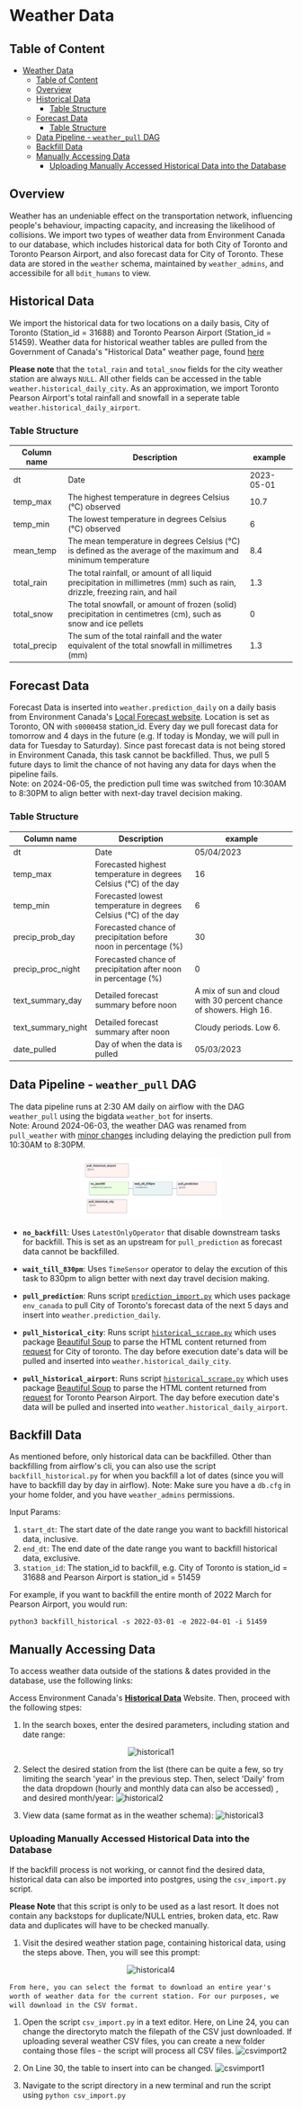 # Weather Data
## Table of Content
- [Weather Data](#weather-data)
  - [Table of Content](#table-of-content)
  - [Overview](#overview)
  - [Historical Data](#historical-data)
    - [Table Structure](#table-structure)
  - [Forecast Data](#forecast-data)
    - [Table Structure](#table-structure-1)
  - [Data Pipeline - `weather_pull` DAG](#data-pipeline---weather_pull-dag)
  - [Backfill Data](#backfill-data)
  - [Manually Accessing Data](#manually-accessing-data)
    - [Uploading Manually Accessed Historical Data into the Database](#uploading-manually-accessed-historical-data-into-the-database)

## Overview
Weather has an undeniable effect on the transportation network, influencing people's behaviour, impacting capacity, and increasing the likelihood of collisions. We import two types of weather data from Environment Canada to our database, which includes historical data for both City of Toronto and Toronto Pearson Airport, and also forecast data for City of Toronto. These data are stored in the `weather` schema, maintained by `weather_admins`, and accessibile for all `bdit_humans` to view. 

## Historical Data

We import the historical data for two locations on a daily basis, City of Toronto (Station_id = 31688) and Toronto Pearson Airport (Station_id = 51459). Weather data for historical weather tables are pulled from the Government of Canada's "Historical Data" weather page, found [here](https://climate.weather.gc.ca/historical_data/search_historic_data_e.html)

**Please note** that the `total_rain` and `total_snow` fields for the city weather station are always `NULL`. All other fields can be accessed in the table `weather.historical_daily_city`. As an approximation, we import Toronto Pearson Airport's total rainfall and snowfall in a seperate table `weather.historical_daily_airport`. 

### Table Structure
| Column name  | Description                                                                                                                      | example    |
|--------------|----------------------------------------------------------------------------------------------------------------------------------|------------|
| dt           | Date                                                                                                                             | 2023-05-01 |
| temp_max     | The   highest temperature in degrees Celsius (°C) observed                                                                       | 10.7       |
| temp_min     | The   lowest temperature in degrees Celsius (°C) observed                                                                        | 6          |
| mean_temp    | The   mean temperature in degrees Celsius (°C) is defined as the average of the   maximum and minimum temperature                | 8.4        |
| total_rain   | The   total rainfall, or amount of all liquid precipitation in millimetres (mm)   such as rain, drizzle, freezing rain, and hail | 1.3        |
| total_snow   | The   total snowfall, or amount of frozen (solid) precipitation in centimetres   (cm), such as snow and ice pellets              | 0          |
| total_precip | The   sum of the total rainfall and the water equivalent of the total snowfall in   millimetres (mm)                             | 1.3        |


## Forecast Data

Forecast Data is inserted into `weather.prediction_daily` on a daily basis from Environment Canada's [Local Forecast website](https://weather.gc.ca/city/pages/on-143_metric_e.html). Location is set as Toronto, ON with `s0000458` station_id. Every day we pull forecast data for tomorrow and 4 days in the future (e.g. If today is Monday, we will pull in data for Tuesday to Saturday). Since past forecast data is not being stored in Environment Canada, this task cannot be backfilled. Thus, we pull 5 future days to limit the chance of not having any data for days when the pipeline fails.  
Note: on 2024-06-05, the prediction pull time was switched from 10:30AM to 8:30PM to align better with next-day travel decision making.  

### Table Structure
| Column name        | Description                                                       | example                                                            |
|--------------------|-------------------------------------------------------------------|--------------------------------------------------------------------|
| dt                 | Date                                                              | 05/04/2023                                                         |
| temp_max           | Forecasted highest temperature in degrees Celsius (°C) of the day | 16                                                                 |
| temp_min           | Forecasted lowest temperature in degrees Celsius (°C) of the day  | 6                                                                  |
| precip_prob_day    | Forecasted chance of precipitation before noon in percentage (%)  | 30                                                                 |
| precip_proc_night  | Forecasted chance of precipitation after noon in percentage (%)   | 0                                                                  |
| text_summary_day   | Detailed forecast summary before noon                             | A mix of sun and cloud with 30 percent chance of showers. High 16. |
| text_summary_night | Detailed forecast summary after noon                              | Cloudy periods. Low 6.                                             |
| date_pulled        | Day of when the data is pulled                                    | 05/03/2023                                                         |


## Data Pipeline - `weather_pull` DAG

The data pipeline runs at 2:30 AM daily on airflow with the DAG `weather_pull` using the bigdata `weather_bot` for inserts.  
Note: Around 2024-06-03, the weather DAG was renamed from `pull_weather` with [minor changes](https://github.com/CityofToronto/bdit_data-sources/pull/976) including delaying the prediction pull from 10:30AM to 8:30PM. 

<p align="center">
    <img src="weather_pull_graph.png" alt="weather_pull DAG graph" width="50%"/>
</p>

- **`no_backfill`**: Uses `LatestOnlyOperator` that disable downstream tasks for backfill. This is set as an upstream for `pull_prediction` as forecast data cannot be backfilled.
 
- **`wait_till_830pm`**: Uses `TimeSensor` operator to delay the excution of this task to 830pm to align better with next day travel decision making.  
 
- **`pull_prediction`**: Runs script [`prediction_import.py`](./prediction_import.py) which uses package `env_canada` to pull City of Toronto's forecast data of the next 5 days and insert into `weather.prediction_daily`. 
 
- **`pull_historical_city`**: Runs script [`historical_scrape.py`](./historical_scrape.py) which uses package [Beautiful Soup](https://www.crummy.com/software/BeautifulSoup/bs4/doc/) to parse the HTML content returned from [request](https://docs.python-requests.org/en/master/user/quickstart/#make-a-request) for City of toronto. The day before execution date's data will be pulled and inserted into `weather.historical_daily_city`.
 
- **`pull_historical_airport`**: Runs script [`historical_scrape.py`](./historical_scrape.py) which uses package [Beautiful Soup](https://www.crummy.com/software/BeautifulSoup/bs4/doc/) to parse the HTML content returned from [request](https://docs.python-requests.org/en/master/user/quickstart/#make-a-request) for Toronto Pearson Airport. The day before execution date's data will be pulled and inserted into `weather.historical_daily_airport`.

## Backfill Data

As mentioned before, only historical data can be backfilled. Other than backfilling from airflow's cli, you can also use the script `backfill_historical.py` for when you backfill a lot of dates (since you will have to backfill day by day in airflow). Note: Make sure you have a `db.cfg` in your home folder, and you have `weather_admins` permissions.

Input Params:
1) `start_dt`: The start date of the date range you want to backfill historical data, inclusive. 
2) `end_dt`: The end date of the date range you want to backfill historical data, exclusive.
3) `station_id`: The station_id to backfill, e.g. City of Toronto is station_id = 31688 and Pearson Airport is station_id = 51459

For example, if you want to backfill the entire month of 2022 March for Pearson Airport, you would run:
```
python3 backfill_historical -s 2022-03-01 -e 2022-04-01 -i 51459
```

## Manually Accessing Data
To access weather data outside of the stations & dates provided in the database, use the following links:

Access Environment Canada's [**Historical Data**](https://climate.weather.gc.ca/historical_data/search_historic_data_e.html) Website. Then, proceed with the following stpes:

1. In the search boxes, enter the desired parameters, including station and date range:
<p align="center">
    <img src="https://github.com/CityofToronto/bdit_data-sources/assets/10802231/a899a6f7-beee-451d-b9a3-916be7cf76d0" alt="historical1" width="70%"/>
</p>

2. Select the desired station from the list (there can be quite a few, so try limiting the search 'year' in the previous step. Then, select 'Daily' from the data dropdown (hourly and monthly data can also be accessed) , and desired month/year:
![historical2](https://github.com/CityofToronto/bdit_data-sources/assets/10802231/e54cb6b4-cfb9-458e-90ab-4ae1018ed7a1)


3. View data (same format as in the weather schema):
![historical3](https://github.com/CityofToronto/bdit_data-sources/assets/10802231/1195b550-b8f8-451a-a1a9-96c04ae811b9)


### Uploading Manually Accessed Historical Data into the Database
If the backfill process is not working, or cannot find the desired data, historical data can also be imported into postgres, using the `csv_import.py` script. 

**Please Note** that this script is only to be used as a last resort. It does not contain any backstops for duplicate/NULL entries, broken data, etc. Raw data and duplicates will have to be checked manually.

1. Visit the desired weather station page, containing historical data, using the steps above. Then, you will see this prompt:
<p align="center">
    <img src="https://github.com/CityofToronto/bdit_data-sources/assets/10802231/c1b08bfe-ae12-4487-9bb4-efed3602fb64" alt="historical4" width="40%"/>
</p>

    From here, you can select the format to download an entire year's worth of weather data for the current station. For our purposes, we will download in the CSV format.

1. Open the script `csv_import.py` in a text editor. Here, on Line 24, you can change the directoryto match the filepath of the CSV just downloaded. If uploading several weather CSV files, you can create a new folder containg those files - the script will process all CSV files.
![csvimport2](https://github.com/CityofToronto/bdit_data-sources/assets/10802231/23d24ee8-f7f2-4388-a8fc-225ee1c90ac7)

1. On Line 30, the table to insert into can be changed. 
![csvimport1](https://github.com/CityofToronto/bdit_data-sources/assets/10802231/2b959cb9-e39e-417f-b6b6-2a6dddea67d9)

1. Navigate to the script directory in a new terminal and run the script using `python csv_import.py`
